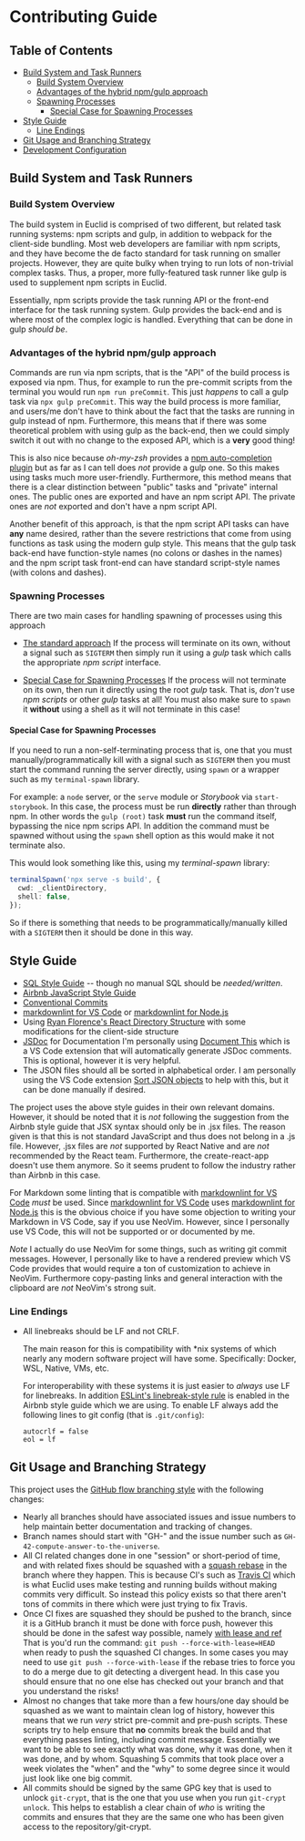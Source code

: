 # Contributing Guide

## Table of Contents

- [Build System and Task Runners](#build-system-and-task-runners)
  - [Build System Overview](#build-system-overview)
  - [Advantages of the hybrid npm/gulp approach](#advantages-of-the-hybrid-npm/gulp-approach)
  - [Spawning Processes](#spawning-processes)
    - [Special Case for Spawning Processes](#special-case-for-spawning-processes)
- [Style Guide](#style-guide)
  - [Line Endings](#line-endings)
- [Git Usage and Branching Strategy](#git-usage-and-branching-strategy)
- [Development Configuration](https://github.com/dbpiper/Euclid/blob/docs/development-configuration.md)

## Build System and Task Runners

### Build System Overview

The build system in Euclid is comprised of two different, but related task running
systems: npm scripts and gulp, in addition to webpack for the client-side
bundling. Most web developers are familiar with npm scripts, and they have become
the de facto standard for task running on smaller projects. However, they are
quite bulky when trying to run lots of non-trivial complex tasks. Thus, a
proper, more fully-featured task runner like gulp is used to supplement npm
scripts in Euclid.

Essentially, npm scripts provide the task running API or the front-end interface
for the task running system. Gulp provides the back-end and is where most of
the complex logic is handled. Everything that can be done in gulp _should be_.

### Advantages of the hybrid npm/gulp approach

Commands are run via npm scripts, that is the "API" of the build process is
exposed via npm. Thus, for example to run the pre-commit scripts
from the terminal you would run `npm run preCommit`. This just
_happens_ to call a gulp task via `npx gulp preCommit`. This way
the build process is more familiar, and users/me don't have to
think about the fact that the tasks are running in gulp
instead of npm. Furthermore, this means that if there was some theoretical
problem with using gulp as the back-end, then we could simply switch it out
with no change to the exposed API, which is a **very** good thing!

This is also nice because _oh-my-zsh_ provides a [npm auto-completion
plugin](https://github.com/robbyrussell/oh-my-zsh/wiki/Plugins#np://github.com/robbyrussell/oh-my-zsh/kiwi/Plugins#npm)
but as far as I can tell does _not_ provide a gulp one. So this
makes using tasks much more user-friendly. Furthermore, this
method means that there is a clear distinction between
"public" tasks and "private" internal ones. The public ones
are exported and have an npm script API. The private ones are
_not_ exported and don't have a npm script API.

Another benefit of this approach, is that the npm script API
tasks can have **any** name desired, rather than the severe
restrictions that come from using functions as task using
the modern gulp style. This means that the gulp task back-end
have function-style names (no colons or dashes in the names)
and the npm script task front-end can have standard script-style names
(with colons and dashes).

### Spawning Processes

There are two main cases for handling spawning of processes using this approach

- [The standard approach](#advantages-of-the-hybrid-npm/gulp-approach)
  If the process will terminate on its own, without a signal such as `SIGTERM`
  then simply run it using a _gulp_ task which calls the appropriate _npm script_
  interface.

- [Special Case for Spawning Processes](#special-case-for-spawning-processes)
  If the process will not terminate on its own, then run it directly using the
  root _gulp_ task. That is, _don't_ use _npm scripts_ or other _gulp_ tasks at
  all! You must also make sure to `spawn` it **without** using a shell as it will
  not terminate in this case!

#### Special Case for Spawning Processes

If you need to run a non-self-terminating process that is, one that you must
manually/programmatically kill with a signal such as `SIGTERM` then you
must start the command running the server directly, using `spawn` or a wrapper
such as my `terminal-spawn` library.

For example: a `node` server, or the `serve` module or _Storybook_ via
`start-storybook`. In this case, the process must be run **directly** rather
than through npm. In other words the `gulp (root)` task **must** run the command
itself, bypassing the nice npm scrips API. In addition the command must be spawned
without using the `spawn` shell option as this would make it not terminate also.

This would look something like this, using my _terminal-spawn_ library:

```ts
terminalSpawn('npx serve -s build', {
  cwd: _clientDirectory,
  shell: false,
});
```

So if there is something that needs to be programmatically/manually killed
with a `SIGTERM` then it should be done in this way.

## Style Guide

- [SQL Style Guide](https://www.sqlstyle.guide) -- though no manual SQL should be _needed/written_.
- [Airbnb JavaScript Style Guide](https://github.com/airbnb/javascript)
- [Conventional Commits](https://www.conventionalcommits.org/en/v1.0.0-beta.2/)
- [markdownlint for VS Code](https://marketplace.visualstudio.com/items?itemName=DavidAnson.vscode-markdownlint) or [markdownlint for Node.js](https://github.com/DavidAnson/markdownlint)
- Using [Ryan Florence's React Directory Structure](https://gist.github.com/ryanflorence/daafb1e3cb8ad740b346)
  with some modifications for the client-side structure
- [JSDoc](https://github.com/jsdoc3/jsdoc) for Documentation I'm personally
  using [Document This](https://marketplace.visualstudio.com/items?itemName=joelday.docthis)
  which is a VS Code extension that will automatically generate JSDoc comments.
  This is optional, however it is very helpful.
- The JSON files should all be sorted in alphabetical order. I am personally
  using the VS Code extension [Sort JSON objects](https://marketplace.visualstudio.com/items?itemName=richie5um2.vscode-sort-json)
  to help with this, but it can be done manually if desired.

The project uses the above style guides in their own relevant domains. However,
it should be noted that it is _not_ following the suggestion from the Airbnb
style guide that JSX syntax should only be in .jsx files. The reason given
is that this is not standard JavaScript and thus does not belong in a .js file.
However, .jsx files are _not_ supported by React Native and are _not_
recommended by the React team. Furthermore, the create-react-app doesn't use
them anymore. So it seems prudent to follow the industry rather than Airbnb in
this case.

For Markdown some linting that is compatible with [markdownlint for VS Code](https://marketplace.visualstudio.com/items?itemName=DavidAnson.vscode-markdownlint) _must_ be used. Since [markdownlint for VS Code](https://marketplace.visualstudio.com/items?itemName=DavidAnson.vscode-markdownlint) uses [markdownlint for Node.js](https://github.com/DavidAnson/markdownlint) this is the obvious choice if you
have some objection to writing your Markdown in VS Code, say if you use NeoVim.
However, since I personally use VS Code, this will not be supported or
or documented by me.

_Note_ I actually do use NeoVim for some things, such as writing git commit messages.
However, I personally like to have a rendered preview which VS Code
provides that would require a ton of customization to achieve in NeoVim.
Furthermore copy-pasting links and general interaction with the clipboard
are _not_ NeoVim's strong suit.

### Line Endings

- All linebreaks should be LF and not CRLF.

  The main reason for this is
  compatibility with \*nix systems of which nearly any modern software project
  will have some. Specifically: Docker, WSL, Native, VMs, etc.

  For interoperability with these systems it is just easier to _always_ use LF
  for linebreaks. In addition [ESLint's linebreak-style rule](https://eslint.org/docs/rules/linebreak-style)
  is enabled in the Airbnb style guide which we are using.
  To enable LF always add the following lines to git config
  (that is `.git/config`):

  ```gitconfig
  autocrlf = false
  eol = lf
  ```

## Git Usage and Branching Strategy

This project uses the [GitHub flow branching style](https://help.github.com/en/articles/github-flow)
with the following changes:

- Nearly all branches should have associated issues and issue numbers
  to help maintain better documentation and tracking of changes.
- Branch names should start with "GH-" and the issue number such as
  `GH-42-compute-answer-to-the-universe`.
- All CI related changes done in one "session" or short-period of time, and
  with related fixes should be squashed with a [squash rebase](https://blog.carbonfive.com/2017/08/28/always-squash-and-rebase-your-git-commits/) in the branch where they happen.
  This is because CI's such as [Travis CI](https://travis-ci.com/) which is what
  Euclid uses make testing and running builds without making commits very difficult.
  So instead this policy exists so that there aren't tons of commits in there which
  were just trying to fix Travis.
- Once CI fixes are squashed they should be pushed to the branch, since it is a
  GitHub branch it must be done with force push, however this should be done in
  the safest way possible, namely [with lease and ref](https://www.jvt.me/posts/2018/09/18/safely-force-git-push/)
  That is you'd run the command: `git push --force-with-lease=HEAD` when ready
  to push the squashed CI changes. In some cases you may need to use
  `git push --force-with-lease` if the rebase tries to force you to do a merge
  due to git detecting a divergent head. In this case you should ensure that
  no one else has checked out your branch and that you understand the risks!
- Almost no changes that take more than a few hours/one day should be squashed
  as we want to maintain clean log of history, however this means that we run
  _very_ strict pre-commit and pre-push scripts. These scripts try to help ensure
  that **no** commits break the build and that everything passes linting, including commit message.
  Essentially we want to be able to see exactly what was done, why it was done,
  when it was done, and by whom. Squashing 5 commits that took place over a week
  violates the "when" and the "why" to some degree since it would just look like
  one big commit.
- All commits should be signed by the same GPG key that is used to unlock
  `git-crypt`, that is the one that you use when you run `git-crypt unlock`. This
  helps to establish a clear chain of _who_ is writing the commits and ensures
  that they are the same one who has been given access to the repository/git-crypt.
